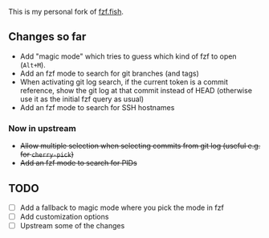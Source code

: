 This is my personal fork of [fzf.fish](https://github.com/PatrickF1/fzf.fish).

## Changes so far

- Add "magic mode" which tries to guess which kind of fzf to open (`Alt+M`).
- Add an fzf mode to search for git branches (and tags)
- When activating git log search, if the current token is a commit reference, show the git log at that commit instead of HEAD (otherwise use it as the initial fzf query as usual)
- Add an fzf mode to search for SSH hostnames
### Now in upstream
- ~~Allow multiple selection when selecting commits from git log (useful e.g. for `cherry-pick`)~~
- ~~Add an fzf mode to search for PIDs~~

## TODO

- [ ] Add a fallback to magic mode where you pick the mode in fzf
- [ ] Add customization options
- [ ] Upstream some of the changes

